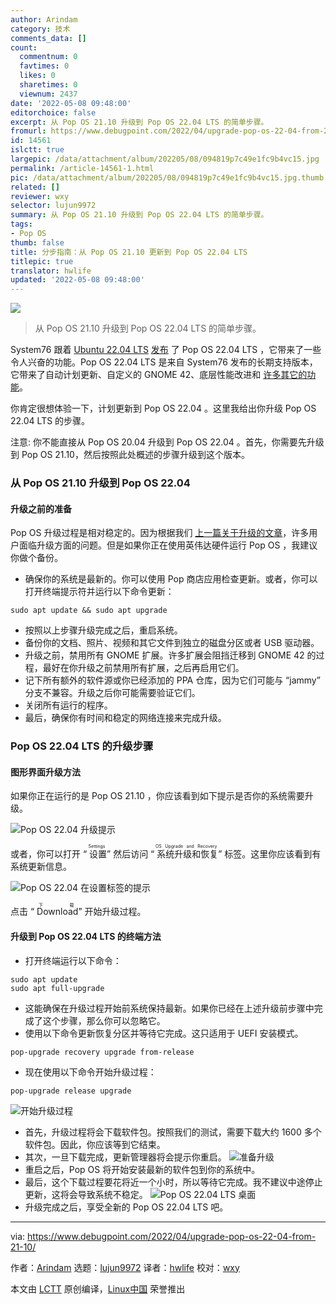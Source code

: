 ```yaml
---
author: Arindam
category: 技术
comments_data: []
count:
  commentnum: 0
  favtimes: 0
  likes: 0
  sharetimes: 0
  viewnum: 2437
date: '2022-05-08 09:48:00'
editorchoice: false
excerpt: 从 Pop OS 21.10 升级到 Pop OS 22.04 LTS 的简单步骤。
fromurl: https://www.debugpoint.com/2022/04/upgrade-pop-os-22-04-from-21-10/
id: 14561
islctt: true
largepic: /data/attachment/album/202205/08/094819p7c49e1fc9b4vc15.jpg
permalink: /article-14561-1.html
pic: /data/attachment/album/202205/08/094819p7c49e1fc9b4vc15.jpg.thumb.jpg
related: []
reviewer: wxy
selector: lujun9972
summary: 从 Pop OS 21.10 升级到 Pop OS 22.04 LTS 的简单步骤。
tags:
- Pop OS
thumb: false
title: 分步指南：从 Pop OS 21.10 更新到 Pop OS 22.04 LTS
titlepic: true
translator: hwlife
updated: '2022-05-08 09:48:00'
---
```


![](/data/attachment/album/202205/08/094819p7c49e1fc9b4vc15.jpg)



> 
> 从 Pop OS 21.10 升级到 Pop OS 22.04 LTS 的简单步骤。
> 
> 
> 


System76 跟着 [Ubuntu 22.04 LTS](https://www.debugpoint.com/2022/01/ubuntu-22-04-lts/) [发布](https://blog.system76.com/post/682519660741148672/popos-2204-lts-has-landed) 了 Pop OS 22.04 LTS ，它带来了一些令人兴奋的功能。Pop OS 22.04 LTS 是来自 System76 发布的长期支持版本，它带来了自动计划更新、自定义的 GNOME 42、底层性能改进和 [许多其它的功能](https://www.debugpoint.com/2022/04/pop-os-22-04-lts/)。


你肯定很想体验一下，计划更新到 Pop OS 22.04 。这里我给出你升级 Pop OS 22.04 LTS 的步骤。


注意: 你不能直接从 Pop OS 20.04 升级到 Pop OS 22.04 。首先，你需要先升级到 Pop OS 21.10，然后按照此处概述的步骤升级到这个版本。


### 从 Pop OS 21.10 升级到 Pop OS 22.04


#### 升级之前的准备


Pop OS 升级过程是相对稳定的。因为根据我们 [上一篇关于升级的文章](https://www.debugpoint.com/2021/12/upgrade-pop-os-21-10-from-21-04/)，许多用户面临升级方面的问题。但是如果你正在使用英伟达硬件运行 Pop OS ，我建议你做个备份。


* 确保你的系统是最新的。你可以使用 Pop 商店应用检查更新。或者，你可以打开终端提示符并运行以下命令更新：

```
sudo apt update && sudo apt upgrade

```
* 按照以上步骤升级完成之后，重启系统。
* 备份你的文档、照片、视频和其它文件到独立的磁盘分区或者 USB 驱动器。
* 升级之前，禁用所有 GNOME 扩展。许多扩展会阻挡迁移到 GNOME 42 的过程，最好在你升级之前禁用所有扩展，之后再启用它们。
* 记下所有额外的软件源或你已经添加的 PPA 仓库，因为它们可能与 “jammy” 分支不兼容。升级之后你可能需要验证它们。
* 关闭所有运行的程序。
* 最后，确保你有时间和稳定的网络连接来完成升级。


### Pop OS 22.04 LTS 的升级步骤


#### 图形界面升级方法


如果你正在运行的是 Pop OS 21.10 ，你应该看到如下提示是否你的系统需要升级。


![Pop OS 22.04 升级提示](/data/attachment/album/202205/08/094824shbfkfdzzoedwlk2.jpg)


或者，你可以打开 “<ruby> 设置 <rt>  Settings </rt></ruby>” 然后访问 “<ruby> 系统升级和恢复 <rt>  OS Upgrade and Recovery </rt></ruby>” 标签。这里你应该看到有系统更新信息。


![Pop OS 22.04 在设置标签的提示](/data/attachment/album/202205/08/094824rdcdwxnblcal8xwe.jpg)


点击 “<ruby> Download <rt>  下载 </rt></ruby>” 开始升级过程。


#### 升级到 Pop OS 22.04 LTS 的终端方法


* 打开终端运行以下命令：

```
sudo apt update
sudo apt full-upgrade

```
* 这能确保在升级过程开始前系统保持最新。如果你已经在上述升级前步骤中完成了这个步骤，那么你可以忽略它。
* 使用以下命令更新恢复分区并等待它完成。这只适用于 UEFI 安装模式。

```
pop-upgrade recovery upgrade from-release

```
* 现在使用以下命令开始升级过程：

```
pop-upgrade release upgrade

```

![开始升级过程](/data/attachment/album/202205/08/094824ez79gfqgf559gq8s.jpg)
* 首先，升级过程将会下载软件包。按照我们的测试，需要下载大约 1600 多个软件包。因此，你应该等到它结束。
* 其次，一旦下载完成，更新管理器将会提示你重启。 ![准备升级](/data/attachment/album/202205/08/094824nu0xyifszgg1z70t.jpg)
* 重启之后，Pop OS 将开始安装最新的软件包到你的系统中。
* 最后，这个下载过程要花将近一个小时，所以等待它完成。我不建议中途停止更新，这将会导致系统不稳定。 ![Pop OS 22.04 LTS 桌面](/data/attachment/album/202205/08/094824pgus55mdsj4k4sgt.jpg)
* 升级完成之后，享受全新的 Pop OS 22.04 LTS 吧。




---


via: <https://www.debugpoint.com/2022/04/upgrade-pop-os-22-04-from-21-10/>


作者：[Arindam](https://www.debugpoint.com/author/admin1/) 选题：[lujun9972](https://github.com/lujun9972) 译者：[hwlife](https://github.com/hwlife) 校对：[wxy](https://github.com/wxy)


本文由 [LCTT](https://github.com/LCTT/TranslateProject) 原创编译，[Linux中国](https://linux.cn/) 荣誉推出